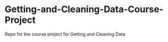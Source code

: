 # Getting-and-Cleaning-Data-Course-Project
Repo for the course project for Getting and Cleaning Data
